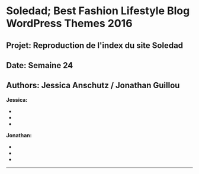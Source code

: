 # Soledad; Best Fashion Lifestyle Blog WordPress Themes 2016

## Projet: Reproduction de l'index du site Soledad

## Date: Semaine 24

## Authors: Jessica Anschutz / Jonathan Guillou

**Jessica:**

* 


* 


* 

**Jonathan:**

* 

* 

* 

___
